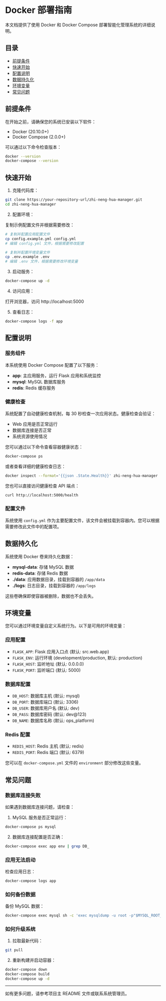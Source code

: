 # Docker 部署指南

本文档提供了使用 Docker 和 Docker Compose 部署智能化管理系统的详细说明。

## 目录

- [前提条件](#前提条件)
- [快速开始](#快速开始)
- [配置说明](#配置说明)
- [数据持久化](#数据持久化)
- [环境变量](#环境变量)
- [常见问题](#常见问题)

## 前提条件

在开始之前，请确保您的系统已安装以下软件：

- Docker (20.10.0+)
- Docker Compose (2.0.0+)

可以通过以下命令检查版本：

```bash
docker --version
docker-compose --version
```

## 快速开始

1. 克隆代码库：

```bash
git clone https://your-repository-url/zhi-neng-hua-manager.git
cd zhi-neng-hua-manager
```

2. 配置环境：

复制示例配置文件并根据需要修改：

```bash
# 复制并配置应用配置文件
cp config.example.yml config.yml
# 编辑 config.yml 文件，根据需要修改配置

# 复制并配置环境变量文件
cp .env.example .env
# 编辑 .env 文件，根据需要修改环境变量
```

3. 启动服务：

```bash
docker-compose up -d
```

4. 访问应用：

打开浏览器，访问 http://localhost:5000

5. 查看日志：

```bash
docker-compose logs -f app
```

## 配置说明

### 服务组件

本系统使用 Docker Compose 配置了以下服务：

- **app**: 主应用服务，运行 Flask 应用和系统监控
- **mysql**: MySQL 数据库服务
- **redis**: Redis 缓存服务

### 健康检查

系统配置了自动健康检查机制，每 30 秒检查一次应用状态。健康检查会验证：

- Web 应用是否正常运行
- 数据库连接是否正常
- 系统资源使用情况

您可以通过以下命令查看容器健康状态：

```bash
docker-compose ps
```

或者查看详细的健康检查日志：

```bash
docker inspect --format='{{json .State.Health}}' zhi-neng-hua-manager | jq
```

您也可以直接访问健康检查 API 端点：

```bash
curl http://localhost:5000/health
```

### 配置文件

系统使用 `config.yml` 作为主要配置文件，该文件会被挂载到容器内。您可以根据需要修改此文件中的配置项。

## 数据持久化

系统使用 Docker 卷来持久化数据：

- **mysql-data**: 存储 MySQL 数据
- **redis-data**: 存储 Redis 数据
- **./data**: 应用数据目录，挂载到容器的 `/app/data`
- **./logs**: 日志目录，挂载到容器的 `/app/logs`

这些卷确保即使容器被删除，数据也不会丢失。

## 环境变量

您可以通过环境变量自定义系统行为。以下是可用的环境变量：

### 应用配置

- `FLASK_APP`: Flask 应用入口点 (默认: src.web.app)
- `FLASK_ENV`: 运行环境 (development/production, 默认: production)
- `FLASK_HOST`: 监听地址 (默认: 0.0.0.0)
- `FLASK_PORT`: 监听端口 (默认: 5000)

### 数据库配置

- `DB_HOST`: 数据库主机 (默认: mysql)
- `DB_PORT`: 数据库端口 (默认: 3306)
- `DB_USER`: 数据库用户名 (默认: dev)
- `DB_PASS`: 数据库密码 (默认: dev@123)
- `DB_NAME`: 数据库名称 (默认: ops_platform)

### Redis 配置

- `REDIS_HOST`: Redis 主机 (默认: redis)
- `REDIS_PORT`: Redis 端口 (默认: 6379)

您可以在 `docker-compose.yml` 文件的 `environment` 部分修改这些变量。

## 常见问题

### 数据库连接失败

如果遇到数据库连接问题，请检查：

1. MySQL 服务是否正常运行：

```bash
docker-compose ps mysql
```

2. 数据库连接配置是否正确：

```bash
docker-compose exec app env | grep DB_
```

### 应用无法启动

检查应用日志：

```bash
docker-compose logs app
```

### 如何备份数据

备份 MySQL 数据：

```bash
docker-compose exec mysql sh -c 'exec mysqldump -u root -p"$MYSQL_ROOT_PASSWORD" ops_platform' > backup.sql
```

### 如何升级系统

1. 拉取最新代码：

```bash
git pull
```

2. 重新构建并启动容器：

```bash
docker-compose down
docker-compose build
docker-compose up -d
```

---

如有更多问题，请参考项目主 README 文件或联系系统管理员。